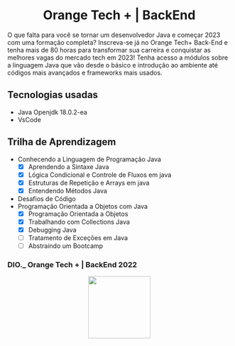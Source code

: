 <h1 align="center">Orange Tech + | BackEnd </h1>
<p> O que falta para você se tornar um desenvolvedor Java e começar 2023 com uma formação completa? Inscreva-se já no Orange Tech+ Back-End e tenha mais de 80 horas para transformar sua carreira e conquistar as melhores vagas do mercado tech em 2023! Tenha acesso a módulos sobre a linguagem Java que vão desde o básico e introdução ao ambiente até códigos mais avançados e frameworks mais usados.</p>


## Tecnologias usadas
- Java Openjdk 18.0.2-ea
- VsCode

## Trilha de Aprendizagem

- Conhecendo a Linguagem de Programação Java 
   - [x] Aprendendo a Sintaxe Java
   - [x] Lógica Condicional e Controle de Fluxos em java
   - [x] Estruturas de Repetição e Arrays em java
   - [x] Entendendo Métodos Java
- Desafios de Código
- Programação Orientada a Objetos com Java
  - [x] Programação Orientada a Objetos
  - [x] Trabalhando com Collections Java
  - [x] Debugging Java
  - [ ] Tratamento de Exceções em Java
  - [ ] Abstraindo um Bootcamp

### DIO._ Orange Tech + | BackEnd 2022
<div style="text-align: center">
<img src="https://hermes.digitalinnovation.one/tracks/5443980d-31cb-4a9f-8dbd-065773810c04.png" width="140px;" alt=""/>
</div>